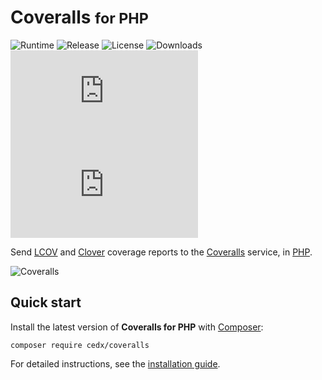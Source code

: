 # Coveralls <small>for PHP</small>
![Runtime](https://badgen.net/packagist/php/cedx/coveralls) ![Release](https://badgen.net/packagist/v/cedx/coveralls) ![License](https://badgen.net/packagist/license/cedx/coveralls) ![Downloads](https://badgen.net/packagist/dt/cedx/coveralls) ![Coverage](https://badgen.net/coveralls/c/github/cedx/coveralls.php) ![Build](https://badgen.net/github/checks/cedx/coveralls.php)

Send [LCOV](http://ltp.sourceforge.net/coverage/lcov.php) and [Clover](https://www.atlassian.com/software/clover) coverage reports to the [Coveralls](https://coveralls.io) service, in [PHP](https://www.php.net).

![Coveralls](img/coveralls.png)

## Quick start
Install the latest version of **Coveralls for PHP** with [Composer](https://getcomposer.org):

```shell
composer require cedx/coveralls
```

For detailed instructions, see the [installation guide](installation.md).
